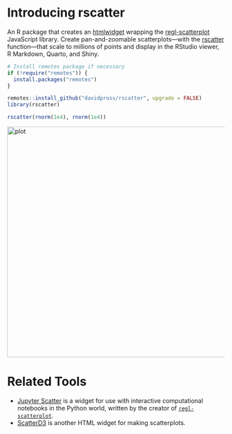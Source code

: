 # Introducing rscatter
An R package that creates an [htmlwidget](https://www.htmlwidgets.org/) wrapping the [regl-scatterplot](https://github.com/flekschas/regl-scatterplot) JavaScript library. Create pan-and-zoomable scatterplots—with the [rscatter](https://davidpross.github.io/rscatter/reference/rscatter.html) function—that scale to millions of points and display in the RStudio viewer, R Markdown, Quarto, and Shiny.

```R
# Install remotes package if necessary
if (!require("remotes")) {
  install.packages("remotes")
}

remotes::install_github("davidpross/rscatter", upgrade = FALSE)
library(rscatter)

rscatter(rnorm(1e4), rnorm(1e4))
```
<img width="534" alt="plot" src="https://github.com/davidpross/rscatter/assets/48140684/1fcfade1-3ebf-4576-aaa1-c770a878b15f">

# Related Tools
- [Jupyter Scatter](https://jupyter-scatter.dev/) is a widget for use with interactive computational notebooks in the Python world, written by the creator of [`regl-scatterplot`](https://github.com/flekschas/regl-scatterplot).
- [ScatterD3](https://juba.github.io/scatterD3/) is another HTML widget for making scatterplots.
